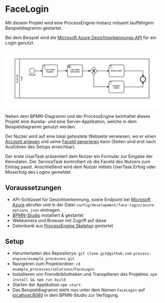 # FaceLogin

Mit diesem Projekt wird eine ProcessEngine-Instanz mitsamt lauffähigem
Beispieldiagramm gestartet.

Bei dem Beispiel wird die [Microsoft Azure
Gesichtserkennungs-API](https://azure.microsoft.com/de-de/services/cognitive-services/face/)
für ein Login genutzt.

![Screenshot](diagram_screenshot.png)

Neben dem BPMN-Diagramm und der ProcessEngine beinhaltet dieses
Projekt eine Aurelia- und eine Server-Applikation, welche in dem
Beispieldiagramm genutzt werden.

Der Nutzer wird auf eine lokal gehostete Webseite verwiesen, wo er einen [Account anlegen](http://localhost:3000/#/static/user-registration) und seine [FaceId generieren](http://localhost:3000/static/#/generate-face-id) kann (Seiten sind erst nach Ausführen des Setups erreichbar).

Der erste UserTask präsentiert dem Nutzer ein Formular zur Eingabe der Kenndaten.
Der ServiceTask kontrolliert ob die FaceId des Nutzers zum Eintrag passt.
Anschließend wird dem Nutzer mittels UserTask Erfolg oder Misserfolg des Logins gemeldet.

## Voraussetzungen

- API-Schlüssel für Gesichtserkennung, sowie Endpoint bei [Microsoft Azure](https://azure.microsoft.com/de-de/try/cognitive-services/?api=face-api) abrufen und in der Datei `config/development/face-login/azure-options.json` eintragen.
- [BPMN-Studio](https://github.com/process-engine/bpmn-studio) installiert & gestartet
- Webkamera und Browser mit Zugriff auf diese
- Datenbank aus [ProcessEngine
Skeleton](https://github.com/process-engine/skeleton/tree/develop/database)
gestartet

## Setup

- Herunterladen des Repositorys: ```git clone git@github.com:process-engine/example_processes.git```
- Navigieren zum Projektordner: ```cd example_processes/solutions/FaceLogin```
- Installieren von Fremdbibliotheken und Transpilieren des Projektes: ```npm install && npm run build```
- Starten der Applikation `npm start`:
- Das Beispieldiagramm steht nun unter dem Namen `FaceLogin` auf <localhost:8080> in dem
  BPMN-Studio zur Verfügung.
